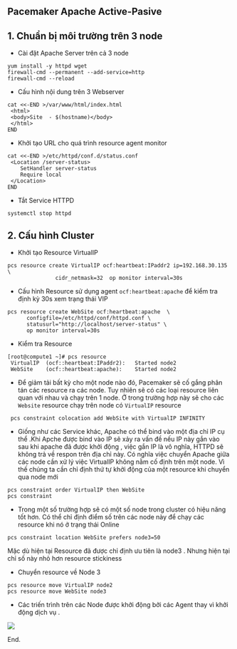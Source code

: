 
## Pacemaker Apache Active-Pasive

## 1. Chuẩn bị môi trường trên 3 node

- Cài đặt Apache Server trên cả 3 node
```
yum install -y httpd wget
firewall-cmd --permanent --add-service=http
firewall-cmd --reload
```

- Cấu hình nội dung trên 3 Webserver
```
cat <<-END >/var/www/html/index.html
 <html>
 <body>Site  - $(hostname)</body>
 </html>
END
```

- Khởi tạo URL cho quá trình resource agent monitor
```
cat <<-END >/etc/httpd/conf.d/status.conf
 <Location /server-status>
    SetHandler server-status
    Require local
 </Location>
END
```

- Tắt Service HTTPD
```
systemctl stop httpd
```

## 2. Cấu hình Cluster


- Khởi tạo Resource VirtualIP
```
pcs resource create VirtualIP ocf:heartbeat:IPaddr2 ip=192.168.30.135 \
               cidr_netmask=32  op monitor interval=30s
```

- Cấu hình Resource sử dụng agent `ocf:heartbeat:apache` để kiểm tra định kỳ 30s xem trạng thái VIP
```
pcs resource create WebSite ocf:heartbeat:apache  \
      configfile=/etc/httpd/conf/httpd.conf \
      statusurl="http://localhost/server-status" \
      op monitor interval=30s
```

- Kiểm tra Resource
```
[root@compute1 ~]# pcs resource
 VirtualIP	(ocf::heartbeat:IPaddr2):	Started node2
 WebSite	(ocf::heartbeat:apache):	Started node2

```

- Để giảm tải bất kỳ cho một node nào đó, Pacemaker sẽ cố gắng phân tán các resource ra các node. Tuy nhiên sẽ có các loại resource liên quan với nhau và chạy trên 1 node. Ở trong trường hợp này sẽ cho các `Website` resource chạy trên node có `VirtualIP` resource
```
 pcs constraint colocation add WebSite with VirtualIP INFINITY
```


- Giống như các Service khác, Apache có thể bind vào một địa chỉ IP cụ thể .Khi Apche được bind vào IP sẽ xảy ra vấn đề nếu IP này gắn vào sau khi apache đã được khởi động , việc gắn IP là vô nghĩa, HTTPD sẽ không trả về respon trên địa chỉ này. Có nghĩa việc chuyển Apache giữa các node cần xử lý việc VirtualIP không nằm cố định trên một node. Vì thế chúng ta cần chỉ định thứ tự khởi động của một resource khi chuyển qua node mới
```
pcs constraint order VirtualIP then WebSite
pcs constraint
```

- Trong một số trường hợp sẽ có một số node trong cluster có hiệu năng tốt hơn. Có thể chỉ định điểm số trên các node này để chạy các resource khi nó ở trạng thái Online
```
pcs constraint location WebSite prefers node3=50
```
Mặc dù hiện tại Resource đã được chỉ định ưu tiên là node3 . Nhưng hiện tại chỉ số này nhỏ hơn resource stickiness


- Chuyển resource  về Node 3
```
pcs resource move VirtualIP node2
pcs resource move WebSite node3

```

- Các triến trình trên các Node được khởi động bởi các Agent thay vì khởi động dịch vụ .

![](https://i.imgur.com/BqEgfym.png)


End.
